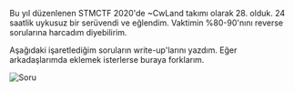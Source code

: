Bu yıl düzenlenen STMCTF 2020'de ~CwLand takımı olarak 28. olduk. 24 saatlik uykusuz bir serüvendi ve eğlendim. Vaktimin %80-90'nını reverse sorularına harcadım diyebilirim. 

Aşağıdaki işaretlediğim soruların write-up'larını yazdım. Eğer arkadaşlarımda eklemek isterlerse buraya forklarım.  

![Soru](/assets/sorular.png) 


